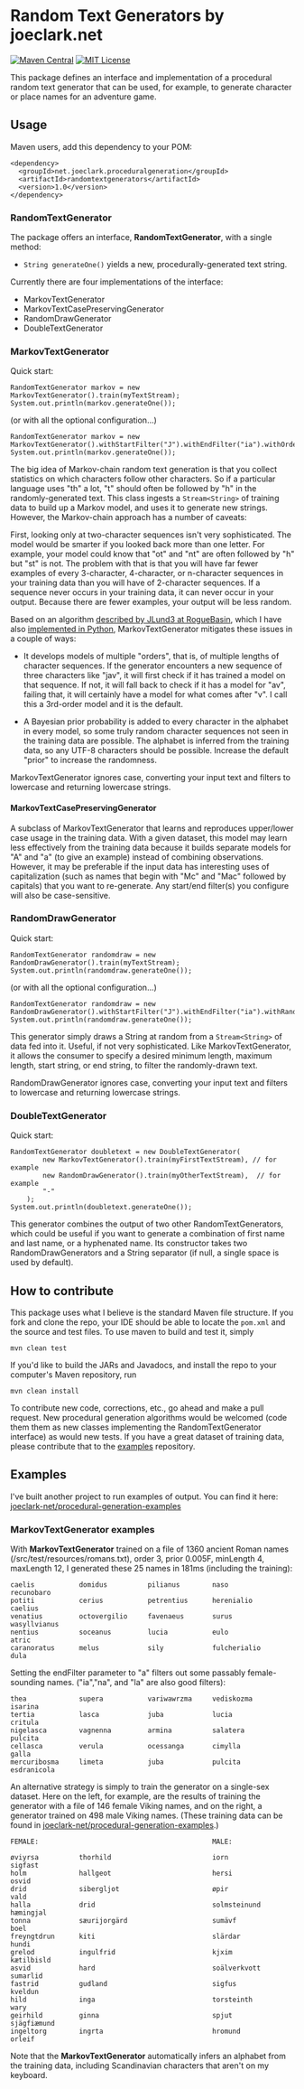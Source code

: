 # Random Text Generators by joeclark.net

[![Maven Central](https://img.shields.io/maven-central/v/net.joeclark.proceduralgeneration/randomtextgenerators.svg)](https://repo1.maven.org/maven2/net/joeclark/proceduralgeneration/randomtextgenerators/1.0/)
[![MIT License](https://img.shields.io/github/license/joeclark-phd/random-text-generators.svg)](https://choosealicense.com/licenses/mit/)


This package defines an interface and implementation of a procedural random text generator that can be used, for example, to generate character or place names for an adventure game.

## Usage

Maven users, add this dependency to your POM:

    <dependency>
      <groupId>net.joeclark.proceduralgeneration</groupId>
      <artifactId>randomtextgenerators</artifactId>
      <version>1.0</version>
    </dependency>

### RandomTextGenerator

The package offers an interface, **RandomTextGenerator**, with a single method:
 
- `String generateOne()` yields a new, procedurally-generated text string.

Currently there are four implementations of the interface: 

- MarkovTextGenerator
- MarkovTextCasePreservingGenerator
- RandomDrawGenerator
- DoubleTextGenerator

### MarkovTextGenerator

Quick start:

    RandomTextGenerator markov = new MarkovTextGenerator().train(myTextStream);
    System.out.println(markov.generateOne());
    
(or with all the optional configuration...)

    RandomTextGenerator markov = new MarkovTextGenerator().withStartFilter("J").withEndFilter("ia").withOrder(2).withPrior(0.01).withRandom(myRandom).train(myTextStream);
    System.out.println(markov.generateOne());

The big idea of Markov-chain random text generation is that you collect statistics on which characters follow other characters.  So if a particular language uses "th" a lot, "t" should often be followed by "h" in the randomly-generated text.  This class ingests a `Stream<String>` of training data to build up a Markov model, and uses it to generate new strings. However, the Markov-chain approach has a number of caveats:

First, looking only at two-character sequences isn't very sophisticated. The model would be smarter if you looked back more than one letter.  For example, your model could know that "ot" and "nt" are often followed by "h" but "st" is not. The problem with that is that you will have far fewer examples of every 3-character, 4-character, or n-character sequences in your training data than you will have of 2-character sequences.  If a sequence never occurs in your training data, it can never occur in your output.  Because there are fewer examples, your output will be less random.

Based on an algorithm [described by JLund3 at RogueBasin](http://roguebasin.roguelikedevelopment.org/index.php?title=Names_from_a_high_order_Markov_Process_and_a_simplified_Katz_back-off_scheme),  which I have also [implemented in Python](https://github.com/joeclark-phd/roguestate/blob/master/program/namegen.py), MarkovTextGenerator mitigates these issues in a couple of ways:

- It develops models of multiple "orders", that is, of multiple lengths of character sequences.  If the generator encounters a new sequence of three characters like "jav", it will first check if it has trained a model on that sequence.  If not, it will fall back to check if it has a model for "av", failing that, it will certainly have a model for what comes after "v".  I call this a 3rd-order model and it is the default.

- A Bayesian prior probability is added to every character in the alphabet in every model, so some truly random character sequences not seen in the training data are possible.  The alphabet is inferred from the training data, so any UTF-8 characters should be possible.  Increase the default "prior" to increase the randomness.

MarkovTextGenerator ignores case, converting your input text and filters to lowercase and returning lowercase strings.

#### MarkovTextCasePreservingGenerator

A subclass of MarkovTextGenerator that learns and reproduces upper/lower case usage in the training data.  With a given dataset, this model may learn less effectively from the training data because it builds separate models for "A" and "a" (to give an example) instead of combining observations.  However, it may be preferable if the input data has interesting uses of capitalization (such as names that begin with "Mc" and "Mac" followed by capitals) that you want to re-generate.  Any start/end filter(s) you configure will also be case-sensitive.

### RandomDrawGenerator

Quick start:

    RandomTextGenerator randomdraw = new RandomDrawGenerator().train(myTextStream);
    System.out.println(randomdraw.generateOne());

(or with all the optional configuration...)
    
    RandomTextGenerator randomdraw = new RandomDrawGenerator().withStartFilter("J").withEndFilter("ia").withRandom(myRandom).train(myTextStream);
    System.out.println(randomdraw.generateOne());

This generator simply draws a String at random from a `Stream<String>` of data fed into it.  Useful, if not very sophisticated.  Like MarkovTextGenerator, it allows the consumer to specify a desired minimum length, maximum length, start string, or end string, to filter the randomly-drawn text.

RandomDrawGenerator ignores case, converting your input text and filters to lowercase and returning lowercase strings.

### DoubleTextGenerator

Quick start:

    RandomTextGenerator doubletext = new DoubleTextGenerator(
            new MarkovTextGenerator().train(myFirstTextStream), // for example
            new RandomDrawGenerator().train(myOtherTextStream),  // for example
            "-"
        );
    System.out.println(doubletext.generateOne());

This generator combines the output of two other RandomTextGenerators, which could be useful if you want to generate a combination of first name and last name, or a hyphenated name.  Its constructor takes two RandomDrawGenerators and a String separator (if null, a single space is used by default).


## How to contribute

This package uses what I believe is the standard Maven file structure.  If you fork and clone the repo, your IDE should be able to locate the `pom.xml` and the source and test files.  To use maven to build and test it, simply

    mvn clean test
    
If you'd like to build the JARs and Javadocs, and install the repo to your computer's Maven repository, run

    mvn clean install
    
To contribute new code, corrections, etc., go ahead and make a pull request.  New procedural generation algorithms would be welcomed (code them them as new classes implementing the RandomTextGenerator interface) as would new tests.  If you have a great dataset of training data, please contribute that to the [examples](https://github.com/joeclark-phd/procedural-generation-examples) repository.

## Examples

I've built another project to run examples of output.  You can find it here: [joeclark-net/procedural-generation-examples](https://github.com/joeclark-phd/procedural-generation-examples)

### MarkovTextGenerator examples

With **MarkovTextGenerator** trained on a file of 1360 ancient Roman names (/src/test/resources/romans.txt), order 3, prior 0.005F, minLength 4, maxLength 12, I generated these 25 names in 181ms (including the training):

    caelis           domidus          pilianus        naso             recunobaro  
    potiti           cerius           petrentius      herenialio       caelius     
    venatius         octovergilio     favenaeus       surus            wasyllvianus
    nentius          soceanus         lucia           eulo             atric       
    caranoratus      melus            sily            fulcherialio     dula        
 
Setting the endFilter parameter to "a" filters out some passably female-sounding names.  ("ia","na", and "la" are also good filters):

    thea             supera           variwawrzma     vediskozma       isarina    
    tertia           lasca            juba            lucia            critula    
    nigelasca        vagnenna         armina          salatera         pulcita    
    cellasca         verula           ocessanga       cimylla          galla      
    mercuribosma     limeta           juba            pulcita          esdranicola

An alternative strategy is simply to train the generator on a single-sex dataset.  Here on the left, for example, are the results of training the generator with a file of 146 female Viking names, and on the right, a generator trained on 498 male Viking names.  (These training data can be found in [joeclark-net/procedural-generation-examples](https://github.com/joeclark-phd/procedural-generation-examples).)
    
    FEMALE:                                           MALE:
    
    øviyrsa          thorhild                         iorn             sigfast
    holm             hallgeot                         hersi            osvid
    drid             sibergljot                       øpir             vald
    halla            drid                             solmsteinund     hæmingjal
    tonna            sæurijorgärd                     sumävf           boel
    freyngtdrun      kiti                             slärdar          hundi
    grelod           ingulfrid                        kjxim            kætilbisld
    asvid            hard                             soälverkvott     sumarlid
    fastrid          gudland                          sigfus           kveldun
    hild             inga                             torsteinth       wary
    geirhild         ginna                            spjut            sjägfiæmund
    ingeltorg        ingrta                           hromund          orleif
    
Note that the **MarkovTextGenerator** automatically infers an alphabet from the training data, including Scandinavian characters that aren't on my keyboard.
